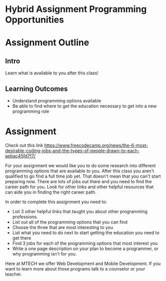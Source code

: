 # Hybrid Assignment Programming Opportunities

# Assignment Outline #

## Intro ##

Learn what is available to you after this class!

## Learning Outcomes ##

- Understand programming options available
- Be able to find where to get the education necessary to get into a new programming role

# Assignment #

Check out this link https://www.freecodecamp.org/news/the-6-most-desirable-coding-jobs-and-the-types-of-people-drawn-to-each-aebac45fd7f7/

For your assignment we would like you to do some research into different programming options that are available to you. After this class you aren't qualified to go find a full time job yet. That doesn't mean that you can't start preparing now. There are lots of jobs out there and you need to find the career path for you. Look for other links and other helpful resources that can aide you in finding the right career path.

In order to complete this assignment you need to:
- List 3 other helpful links that taught you about other programming professions. 
- List out all of the programming options that you can find
- Choose the three that are most interesting to you
- List what you need to do next to start getting the education you need to get there
- Find 3 jobs for each of the programming options that most interest you
- Write a one page description on your plan to become a programmer, or why programming isn't for you.

Here at MTECH we offer Web Development and Mobile Development. If you want to learn more about those programs talk to a counselor or your teacher.

